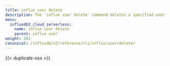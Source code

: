 ```yaml
---
title: influx user delete
description: The `influx user delete` command deletes a specified user.
menu:
  influxdb3_cloud_serverless:
    name: influx user delete
    parent: influx user
weight: 201
canonical: /influxdb/v2/reference/cli/influx/user/delete/
---
```


{{< duplicate-oss >}}
